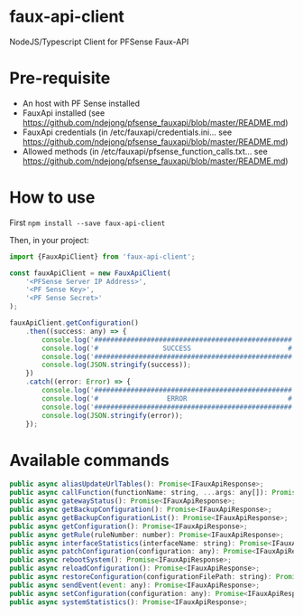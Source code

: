 # faux-api-client
NodeJS/Typescript Client for PFSense Faux-API

# Pre-requisite
- An host with PF Sense installed
- FauxApi installed (see https://github.com/ndejong/pfsense_fauxapi/blob/master/README.md)
- FauxApi credentials (in /etc/fauxapi/credentials.ini... see https://github.com/ndejong/pfsense_fauxapi/blob/master/README.md)
- Allowed methods (in /etc/fauxapi/pfsense_function_calls.txt... see https://github.com/ndejong/pfsense_fauxapi/blob/master/README.md)

# How to use
First `npm install --save faux-api-client`

Then, in your project:
```javascript
import {FauxApiClient} from 'faux-api-client';

const fauxApiClient = new FauxApiClient(
    '<PFSense Server IP Address>',
    '<PF Sense Key>',
    '<PF Sense Secret>'
);

fauxApiClient.getConfiguration()
    .then((success: any) => {
        console.log('#################################################');
        console.log('#                SUCCESS                        #');
        console.log('#################################################');
        console.log(JSON.stringify(success));
    })
    .catch((error: Error) => {
        console.log('#################################################');
        console.log('#                 ERROR                         #');
        console.log('#################################################');
        console.log(JSON.stringify(error));
    });
```

# Available commands
```javascript
public async aliasUpdateUrlTables(): Promise<IFauxApiResponse>;
public async callFunction(functionName: string, ...args: any[]): Promise<IFauxApiResponse>;
public async gatewayStatus(): Promise<IFauxApiResponse>;
public async getBackupConfiguration(): Promise<IFauxApiResponse>;
public async getBackupConfigurationList(): Promise<IFauxApiResponse>;
public async getConfiguration(): Promise<IFauxApiResponse>;
public async getRule(ruleNumber: number): Promise<IFauxApiResponse>;
public async interfaceStatistics(interfaceName: string): Promise<IFauxApiResponse>;
public async patchConfiguration(configuration: any): Promise<IFauxApiResponse>;
public async rebootSystem(): Promise<IFauxApiResponse>;
public async reloadConfiguration(): Promise<IFauxApiResponse>;
public async restoreConfiguration(configurationFilePath: string): Promise<IFauxApiResponse>;
public async sendEvent(event: any): Promise<IFauxApiResponse>;
public async setConfiguration(configuration: any): Promise<IFauxApiResponse>;
public async systemStatistics(): Promise<IFauxApiResponse>;
```
